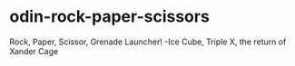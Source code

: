 # odin-rock-paper-scissors
Rock, Paper, Scissor, Grenade Launcher! -Ice Cube, Triple X, the return of Xander Cage
